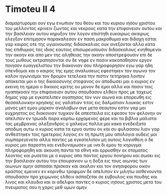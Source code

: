 # Timoteu II 4
διαμαρτυρομαι ουν εγω ενωπιον του θεου και του κυριου ιησου χριστου του μελλοντος κρινειν ζωντας και νεκρους κατα την επιφανειαν αυτου και την βασιλειαν αυτου
κηρυξον τον λογον επιστηθι ευκαιρως ακαιρως ελεγξον επιτιμησον παρακαλεσον εν παση μακροθυμια και διδαχη
εσται γαρ καιρος οτε της υγιαινουσης διδασκαλιας ουκ ανεξονται αλλα κατα τας επιθυμιας τας ιδιας εαυτοις επισωρευσουσιν διδασκαλους κνηθομενοι την ακοην 
και απο μεν της αληθειας την ακοην αποστρεψουσιν επι δε τους μυθους εκτραπησονται
συ δε νηφε εν πασιν κακοπαθησον εργον ποιησον ευαγγελιστου την διακονιαν σου πληροφορησον
εγω γαρ ηδη σπενδομαι και ο καιρος της εμης αναλυσεως εφεστηκεν
τον αγωνα τον καλον ηγωνισμαι τον δρομον τετελεκα την πιστιν τετηρηκα
λοιπον αποκειται μοι ο της δικαιοσυνης στεφανος ον αποδωσει μοι ο κυριος εν εκεινη τη ημερα ο δικαιος κριτης ου μονον δε εμοι αλλα και πασιν τοις ηγαπηκοσιν την επιφανειαν αυτου
σπουδασον ελθειν προς με ταχεως
δημας γαρ με εγκατελιπεν αγαπησας τον νυν αιωνα και επορευθη εις θεσσαλονικην κρησκης εις γαλατιαν τιτος εις δαλματιαν
λουκας εστιν μονος μετ εμου μαρκον αναλαβων αγε μετα σεαυτου εστιν γαρ μοι ευχρηστος εις διακονιαν
τυχικον δε απεστειλα εις εφεσον
τον φελονην ον απελιπον εν τρωαδι παρα καρπω ερχομενος φερε και τα βιβλια μαλιστα τας μεμβρανας
αλεξανδρος ο χαλκευς πολλα μοι κακα ενεδειξατο αποδωη αυτω ο κυριος κατα τα εργα αυτου
ον και συ φυλασσου λιαν γαρ ανθεστηκεν τοις ημετεροις λογοις
εν τη πρωτη μου απολογια ουδεις μοι συμπαρεγενετο αλλα παντες με εγκατελιπον μη αυτοις λογισθειη
ο δε κυριος μοι παρεστη και ενεδυναμωσεν με ινα δι εμου το κηρυγμα πληροφορηθη και ακουση παντα τα εθνη και ερρυσθην εκ στοματος λεοντος 
και ρυσεται με ο κυριος απο παντος εργου πονηρου και σωσει εις την βασιλειαν αυτου την επουρανιον ω η δοξα εις τους αιωνας των αιωνων αμην 
ασπασαι πρισκαν και ακυλαν και τον ονησιφορου οικον
εραστος εμεινεν εν κορινθω τροφιμον δε απελιπον εν μιλητω ασθενουντα 
σπουδασον προ χειμωνος ελθειν ασπαζεται σε ευβουλος και πουδης και λινος και κλαυδια και οι αδελφοι παντες
ο κυριος ιησους χριστος μετα του πνευματος σου η χαρις μεθ υμων αμην
